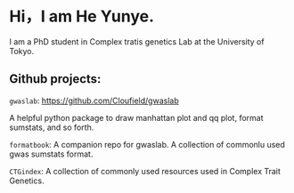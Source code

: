 # Hi，I am He Yunye.

I am a PhD student in Complex tratis genetics Lab at the University of Tokyo.

## Github projects:

`gwaslab`: https://github.com/Cloufield/gwaslab

  A helpful python package to draw manhattan plot and qq plot, format sumstats, and so forth.  

`formatbook`: A companion repo for gwaslab. A collection of commonlu used gwas sumstats format. 
<!---
Cloufield/Cloufield is a ✨ special ✨ repository because its `README.md` (this file) appears on your GitHub profile.
You can click the Preview link to take a look at your changes.
--->

`CTGindex`: A collection of commonly used resources used in Complex Trait Genetics.

